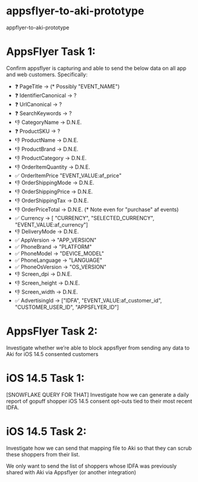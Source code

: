 # appsflyer-to-aki-prototype
appflyer-to-aki-prototype


# AppsFlyer Task 1:

Confirm appsflyer is capturing and able to send the below data on all app and web customers. Specifically: 

* ❓ PageTitle -> (* Possibly "EVENT_NAME")
* ❓ IdentifierCanonical -> ?
* ❓ UrlCanonical -> ?
* ❓ SearchKeywords -> ?
* 👎 CategoryName -> D.N.E.
* ❓ ProductSKU -> ?
* 👎 ProductName -> D.N.E.
* 👎 ProductBrand -> D.N.E.
* 👎 ProductCategory -> D.N.E.
* 👎 OrderItemQuantity -> D.N.E.
* ✅ OrderItemPrice "EVENT_VALUE:af_price"
* 👎 OrderShippingMode -> D.N.E.
* 👎 OrderShippingPrice -> D.N.E.
* 👎 OrderShippingTax -> D.N.E.
* 👎 OrderPriceTotal -> D.N.E. (* Note even for "purchase" af events)
* ✅ Currency -> [ "CURRENCY", "SELECTED_CURRENCY", "EVENT_VALUE:af_currency"]
* 👎 DeliveryMode -> D.N.E.
* ✅ AppVersion -> "APP_VERSION"
* ✅ PhoneBrand -> "PLATFORM"
* ✅ PhoneModel -> "DEVICE_MODEL"
* ✅ PhoneLanguage -> "LANGUAGE"
* ✅ PhoneOsVersion -> "OS_VERSION"
* 👎 Screen_dpi -> D.N.E.
* 👎 Screen_height -> D.N.E.
* 👎 Screen_width -> D.N.E.
* ✅ AdvertisingId -> ["IDFA", "EVENT_VALUE:af_customer_id", "CUSTOMER_USER_ID", "APPSFLYER_ID"]

# AppsFlyer Task 2:

Investigate whether we’re able to block appsflyer from sending any data to Aki for iOS 14.5 consented customers 

# iOS 14.5 Task 1:

[SNOWFLAKE QUERY FOR THAT] Investigate how we can generate a daily report of gopuff shopper iOS 14.5 consent opt-outs tied to their most recent IDFA.

# iOS 14.5 Task 2: 

Investigate how we can send that mapping file to Aki so that they can scrub these shoppers from their list.

We only want to send the list of shoppers whose IDFA was previously shared with Aki via Appsflyer (or another integration)

